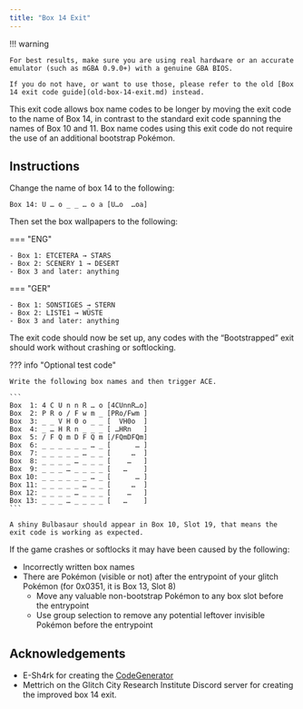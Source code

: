 ```yaml
---
title: "Box 14 Exit"
---
```

!!! warning

    For best results, make sure you are using real hardware or an accurate emulator (such as mGBA 0.9.0+) with a genuine GBA BIOS.

    If you do not have, or want to use those, please refer to the old [Box 14 exit code guide](old-box-14-exit.md) instead.

This exit code allows box name codes to be longer by moving the exit code to the name of Box 14, in contrast to the standard exit code spanning the names of Box 10 and 11.
Box name codes using this exit code do not require the use of an additional bootstrap Pokémon.

## Instructions

Change the name of box 14 to the following:

```
Box 14: U … o _ _ … o a	[U…o  …oa]
```

Then set the box wallpapers to the following:

=== "ENG"

    - Box 1: ETCETERA → STARS
    - Box 2: SCENERY 1 → DESERT
    - Box 3 and later: anything

=== "GER"

    - Box 1: SONSTIGES → STERN
    - Box 2: LISTE1 → WÜSTE
    - Box 3 and later: anything

The exit code should now be set up, any codes with the “Bootstrapped” exit should work without crashing or softlocking.

??? info "Optional test code"

    Write the following box names and then trigger ACE.

    ```
    Box  1: 4 C U n n R … o	[4CUnnR…o]
    Box  2: P R o / F w m _	[PRo/Fwm ]
    Box  3: _ _ V H 0 o _ _	[  VH0o  ]
    Box  4: _ … H R n _ _ _	[ …HRn   ]
    Box  5: / F Q m D F Q m	[/FQmDFQm]
    Box  6: _ _ _ _ _ _ … _	[      … ]
    Box  7: _ _ _ _ _ … _ _	[     …  ]
    Box  8: _ _ _ _ … _ _ _	[    …   ]
    Box  9: _ _ _ … _ _ _ _	[   …    ]
    Box 10: _ _ _ _ _ _ … _	[      … ]
    Box 11: _ _ _ _ _ … _ _	[     …  ]
    Box 12: _ _ _ _ … _ _ _	[    …   ]
    Box 13: _ _ _ … _ _ _ _	[   …    ]
    ```

    A shiny Bulbasaur should appear in Box 10, Slot 19, that means the exit code is working as expected.

If the game crashes or softlocks it may have been caused by the following:

- Incorrectly written box names
- There are Pokémon (visible or not) after the entrypoint of your glitch Pokémon (for 0x0351, it is Box 13, Slot 8)
    - Move any valuable non-bootstrap Pokémon to any box slot before the entrypoint
    - Use group selection to remove any potential leftover invisible Pokémon before the entrypoint

## Acknowledgements

- E-Sh4rk for creating the [CodeGenerator](https://e-sh4rk.github.io/CodeGenerator)
- Mettrich on the Glitch City Research Institute Discord server for creating the improved box 14 exit.

